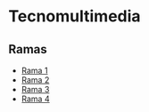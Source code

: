 # Tecnomultimedia

## Ramas

- [Rama 1](../../blob/web01/index.html)
- [Rama 2](../../blob/web02/index.html)
- [Rama 3](../../blob/web03/index.html)
- [Rama 4](../../blob/web04/index.html)
